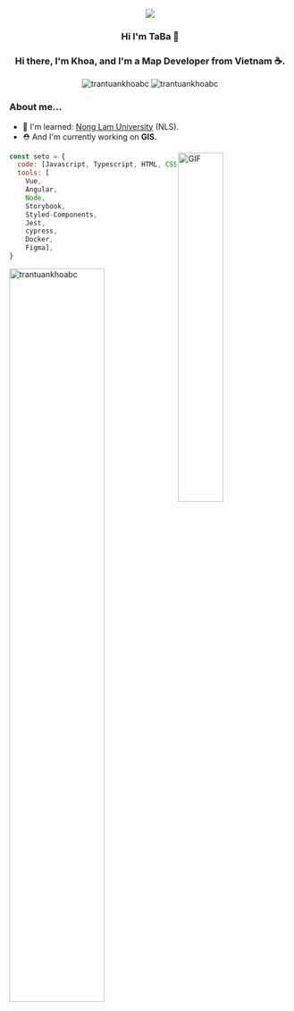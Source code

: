 <p align="center"><img src="https://img.icons8.com/color/48/000000/vietnam-circular.png"/></p>
<h3 align="center">Hi I'm TaBa 🚀</h3>
<h3 align="center">Hi there, I'm Khoa, and I'm a Map Developer from Vietnam ☕️.</h3>
<p align="center"> <img src="https://komarev.com/ghpvc/?username=trantuankhoabc" alt="trantuankhoabc" /> <img src="https://badges.pufler.dev/repos/trantuankhoabc" alt="trantuankhoabc" /> </p>

### About me... 
- 🌱 I'm learned: [Nong Lam University](https://www.hcmuaf.edu.vn/) (NLS).
- ⛑️ And I'm currently working on **GIS.**
<img align="right" alt="GIF" width="40%" src="https://i.pinimg.com/originals/e4/26/70/e426702edf874b181aced1e2fa5c6cde.gif" />

```javascript
const seto = {
  code: [Javascript, Typescript, HTML, CSS, ASP.NET Core],
  tools: [
    Vue,
    Angular,
    Node, 
    Storybook,
    Styled-Components,
    Jest,
    cypress,
    Docker,
    Figma],
}
```
<img src="https://bad-apple-github-readme.vercel.app/api?show_bg=1&username=trantuankhoabc&text_color=353535&bg_color=eeeeee&line_height=30&hide_title=true&title_color=5c5c5c&hide_border=true&icon_color=353535&show_icons=true" alt="trantuankhoabc" width="58%"/>
